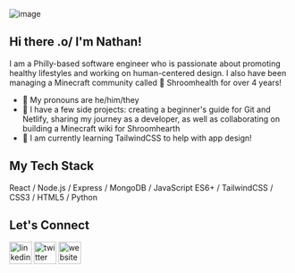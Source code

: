 ![image](https://i.imgur.com/53q2Aei.png)

## Hi there .o/ I'm Nathan!

I am a Philly-based software engineer who is passionate about promoting healthy lifestyles and working on human-centered design. I also have been managing a Minecraft community called 🍄 Shroomhealth for over 4 years! 

* 🌈 My pronouns are he/him/they
* 🌊 I have a few side projects: creating a beginner's guide for Git and Netlify, sharing my journey as a developer, as well as collaborating on building a Minecraft wiki for Shroomhearth
* 🌱 I am currently learning TailwindCSS to help with app design!

## My Tech Stack

React / Node.js / Express / MongoDB / JavaScript ES6+ / TailwindCSS / CSS3 / HTML5 / Python

## Let's Connect

[<img src='https://cdn.jsdelivr.net/npm/simple-icons@3.0.1/icons/linkedin.svg' alt='linkedin' height='40'>](https://www.linkedin.com/in/https://www.linkedin.com/in/nathan-truong-317a59219//)  [<img src='https://cdn.jsdelivr.net/npm/simple-icons@3.0.1/icons/twitter.svg' alt='twitter' height='40'>](https://twitter.com/https://twitter.com/nathanktruong)  [<img src='https://cdn.jsdelivr.net/npm/simple-icons@3.0.1/icons/icloud.svg' alt='website' height='40'>](nathantruong.netlify.app)  


